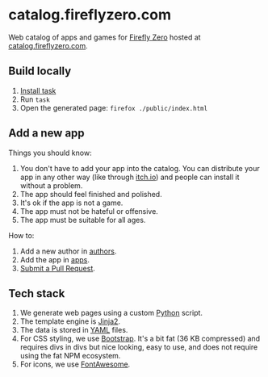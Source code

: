 # catalog.fireflyzero.com

Web catalog of apps and games for [Firefly Zero](https://fireflyzero.com/) hosted at [catalog.fireflyzero.com](https://catalog.fireflyzero.com/).

## Build locally

1. [Install task](https://taskfile.dev/)
1. Run `task`
1. Open the generated page: `firefox ./public/index.html`

## Add a new app

Things you should know:

1. You don't have to add your app into the catalog. You can distribute your app in any other way (like through [itch.io](https://itch.io/)) and people can install it without a problem.
1. The app should feel finished and polished.
1. It's ok if the app is not a game.
1. The app must not be hateful or offensive.
1. The app must be suitable for all ages.

How to:

1. Add a new author in [authors](./authors/).
1. Add the app in [apps](./apps/).
1. [Submit a Pull Request](https://docs.github.com/en/pull-requests/collaborating-with-pull-requests/proposing-changes-to-your-work-with-pull-requests/creating-a-pull-request).

## Tech stack

1. We generate web pages using a custom [Python](https://www.python.org/) script.
1. The template engine is [Jinja2](https://jinja.palletsprojects.com/en/2.10.x/).
1. The data is stored in [YAML](https://en.wikipedia.org/wiki/YAML) files.
1. For CSS styling, we use [Bootstrap](https://getbootstrap.com/). It's a bit fat (36 KB compressed) and requires divs in divs but nice looking, easy to use, and does not require using the fat NPM ecosystem.
1. For icons, we use [FontAwesome](https://fontawesome.com/).
